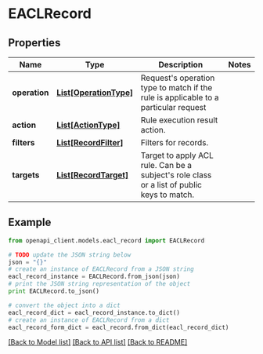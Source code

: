 # EACLRecord


## Properties

Name | Type | Description | Notes
------------ | ------------- | ------------- | -------------
**operation** | [**List[OperationType]**](OperationType.md) | Request&#39;s operation type to match if the rule is applicable to a particular request | 
**action** | [**List[ActionType]**](ActionType.md) | Rule execution result action. | 
**filters** | [**List[RecordFilter]**](RecordFilter.md) | Filters for records. | 
**targets** | [**List[RecordTarget]**](RecordTarget.md) | Target to apply ACL rule. Can be a subject&#39;s role class or a list of public keys to match. | 

## Example

```python
from openapi_client.models.eacl_record import EACLRecord

# TODO update the JSON string below
json = "{}"
# create an instance of EACLRecord from a JSON string
eacl_record_instance = EACLRecord.from_json(json)
# print the JSON string representation of the object
print EACLRecord.to_json()

# convert the object into a dict
eacl_record_dict = eacl_record_instance.to_dict()
# create an instance of EACLRecord from a dict
eacl_record_form_dict = eacl_record.from_dict(eacl_record_dict)
```
[[Back to Model list]](../README.md#documentation-for-models) [[Back to API list]](../README.md#documentation-for-api-endpoints) [[Back to README]](../README.md)


